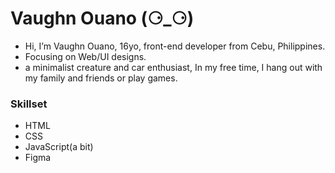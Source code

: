 # Vaughn Ouano (⚆_⚆)

- Hi, I’m Vaughn Ouano, 16yo, front-end developer from Cebu, Philippines. 
- Focusing on Web/UI designs. 
- a minimalist creature and car enthusiast, In my free time, I hang out with my family and friends or play games.

### Skillset

- HTML
- CSS
- JavaScript(a bit)
- Figma
